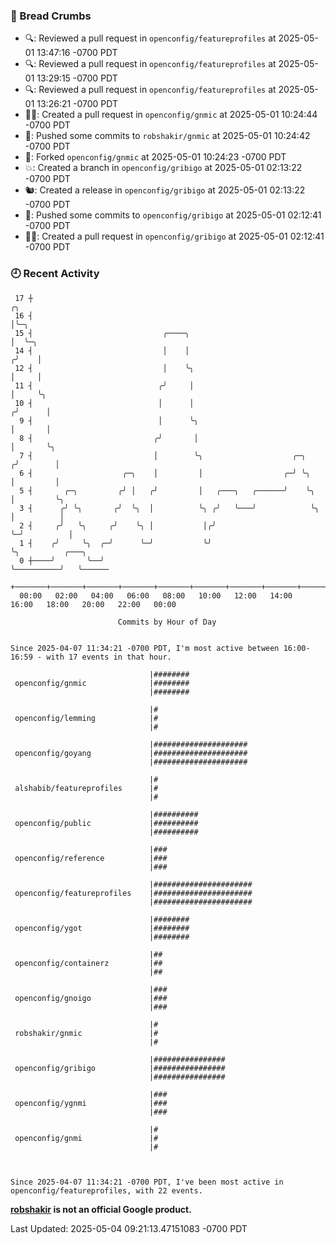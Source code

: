 ### 🍞 Bread Crumbs

 * 🔍: Reviewed a pull request in  `openconfig/featureprofiles` at 2025-05-01 13:47:16 -0700 PDT
 * 🔍: Reviewed a pull request in  `openconfig/featureprofiles` at 2025-05-01 13:29:15 -0700 PDT
 * 🔍: Reviewed a pull request in  `openconfig/featureprofiles` at 2025-05-01 13:26:21 -0700 PDT
 * ✍🏼: Created a pull request in `openconfig/gnmic` at 2025-05-01 10:24:44 -0700 PDT
 * 🚢: Pushed some commits to `robshakir/gnmic` at 2025-05-01 10:24:42 -0700 PDT
 * 🍴: Forked `openconfig/gnmic` at 2025-05-01 10:24:23 -0700 PDT
 * 💥: Created a branch in `openconfig/gribigo` at 2025-05-01 02:13:22 -0700 PDT
 * 🐿: Created a release in `openconfig/gribigo` at 2025-05-01 02:13:22 -0700 PDT
 * 🚢: Pushed some commits to `openconfig/gribigo` at 2025-05-01 02:12:41 -0700 PDT
 * ✍🏼: Created a pull request in `openconfig/gribigo` at 2025-05-01 02:12:41 -0700 PDT

### 🕘 Recent Activity
```
 17 ┼                                                                    ╭╮
 16 ┤                                                                    │╰─╮
 15 ┤                             ╭────╮                                 │  ╰─╮
 14 ┤                             │    │                                ╭╯    │
 12 ┤                             │    ╰╮                               │     │
 11 ┤                            ╭╯     │                               │     ╰╮
 10 ┤                            │      │                              ╭╯      │
  9 ┤                            │      ╰╮                             │       │
  8 ┤                           ╭╯       │                             │       ╰╮
  7 ┤                           │        ╰╮                    ╭─╮    ╭╯        │
  6 ┤                    ╭─╮    │         │                  ╭─╯ ╰╮   │         │
  5 ┤       ╭─╮         ╭╯ │   ╭╯         │   ╭───╮   ╭──────╯    ╰╮  │         ╰╮
  3 ┤      ╭╯ ╰╮       ╭╯  ╰╮  │          ╰╮ ╭╯   ╰───╯            ╰╮ │          │
  2 ┤     ╭╯   ╰╮     ╭╯    ╰╮ │           │╭╯                      ╰─╯          │
  1 ┤    ╭╯     ╰╮  ╭─╯      ╰─╯           ╰╯                                    ╰╮          ╭───╮
  0 ┼────╯       ╰──╯                                                             ╰──────────╯   ╰──────
    +───────+───────+───────+───────+───────+───────+───────+───────+───────+───────+───────+───────+────
  00:00   02:00   04:00   06:00   08:00   10:00   12:00   14:00   16:00   18:00   20:00   22:00   00:00   

						Commits by Hour of Day


Since 2025-04-07 11:34:21 -0700 PDT, I'm most active between 16:00-16:59 - with 17 events in that hour.

```



```
                               |########
 openconfig/gnmic              |########
                               |########

                               |#
 openconfig/lemming            |#
                               |#

                               |#####################
 openconfig/goyang             |#####################
                               |#####################

                               |#
 alshabib/featureprofiles      |#
                               |#

                               |##########
 openconfig/public             |##########
                               |##########

                               |###
 openconfig/reference          |###
                               |###

                               |######################
 openconfig/featureprofiles    |######################
                               |######################

                               |########
 openconfig/ygot               |########
                               |########

                               |##
 openconfig/containerz         |##
                               |##

                               |###
 openconfig/gnoigo             |###
                               |###

                               |#
 robshakir/gnmic               |#
                               |#

                               |################
 openconfig/gribigo            |################
                               |################

                               |###
 openconfig/ygnmi              |###
                               |###

                               |#
 openconfig/gnmi               |#
                               |#



Since 2025-04-07 11:34:21 -0700 PDT, I've been most active in openconfig/featureprofiles, with 22 events.

```
**[robshakir](mailto:robjs@google.com) is not an official Google product.**  


Last Updated: 2025-05-04 09:21:13.47151083 -0700 PDT
